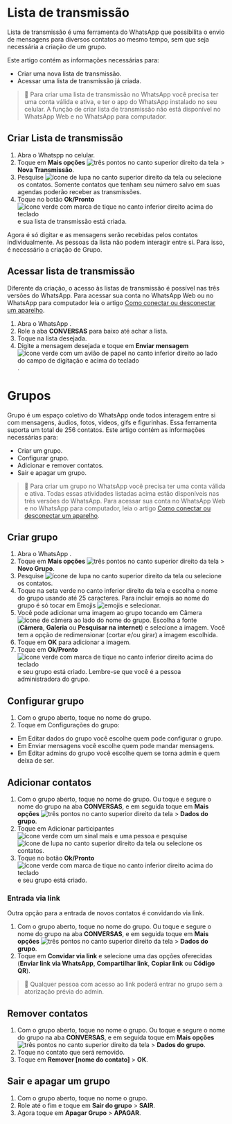 # Lista de transmissão
Lista de transmissão é uma ferramenta do WhatsApp que possibilita o envio de mensagens para diversos contatos ao mesmo tempo, sem que seja necessária a criação de um grupo. 

Este artigo contém as informações necessárias para:
- Criar uma nova lista de transmissão.
- Acessar uma lista de transmissão já criada.

> 📣 Para criar uma lista de transmissão no WhatsApp você precisa ter uma conta válida e ativa, e ter o app do WhatsApp instalado no seu celular. A função de criar lista de transmissão não está disponível no WhatsApp Web e no WhatsApp para computador.

## Criar Lista de transmissão
1. Abra o Whatspp no celular.
2. Toque em **Mais opções** ![três pontos no canto superior direito da tela](https://scontent.whatsapp.net/v/t39.8562-34/cp0/p50x50/118117430_995065920932265_1336446442210986426_n.jpg.webp?ccb=1-5&_nc_sid=8a74b9&_nc_ohc=KIqfokdGAkYAX81vzzK&_nc_ht=scontent.whatsapp.net&oh=7c3506052e2ac0a034d4f89a4682d2bb&oe=616C6DEF) > **Nova Transmissão**.
3. Pesquise ![ícone de lupa no canto superior direito da tela](https://scontent.whatsapp.net/v/t39.8562-34/cp0/p50x50/118592640_2446678482298179_2973487913166161321_n.jpg.webp?ccb=1-5&_nc_sid=8a74b9&_nc_ohc=rEah9guA0y8AX99afBj&_nc_ht=scontent.whatsapp.net&oh=836ae1f73ad3d48575c515fc81b980ee&oe=616B401F) ou selecione os contatos. Somente contatos que tenham seu número salvo em suas agendas poderão receber as transmissões.
4. Toque no botão **Ok/Pronto** ![ícone verde com marca de tique no canto inferior direito acima do teclado](https://scontent.whatsapp.net/v/t39.8562-34/cp0/p50x50/117599789_1002240983554987_5975008136960935794_n.jpg.webp?ccb=1-5&_nc_sid=8a74b9&_nc_ohc=_qs4n0lsWzsAX-ptHf4&_nc_ht=scontent.whatsapp.net&oh=f3381fc93516392b0f6ae31dfbb247e7&oe=616CBF39) e sua lista de transmissão está criada.

Agora é só digitar e as mensagens serão recebidas pelos contatos individualmente. As pessoas da lista não podem interagir entre si. Para isso, é necessário a criação de Grupo.

## Acessar lista de transmissão
Diferente da criação, o acesso às listas de transmissão é possível nas três versões do WhatsApp.
Para acessar sua conta no WhatsApp Web ou no WhatsApp para computador leia o artigo [Como conectar ou desconectar um aparelho](https://bit.ly/3ijQ6Ip).
1. Abra o WhatsApp .
2. Role a aba **CONVERSAS** para baixo até achar a lista.
3. Toque na lista desejada.
4. Digite a mensagem desejada e toque em **Enviar mensagem** ![ícone verde com um avião de papel no canto inferior direito ao lado do campo de digitação e acima do teclado](https://scontent.whatsapp.net/v/t39.8562-34/cp0/p50x50/117807710_304972950945005_1656334025877244128_n.jpg.webp?ccb=1-5&_nc_sid=8a74b9&_nc_ohc=80qSiO-9zQkAX8E1gme&_nc_ht=scontent.whatsapp.net&oh=b97818433e3e0e0f84879f1d2ae1f0ca&oe=616CC1B3).

# Grupos
Grupo é um espaço coletivo do WhatsApp onde todos interagem entre si com mensagens, áudios, fotos, vídeos, gifs e figurinhas. Essa ferramenta suporta um total de 256 contatos.
Este artigo contém as informações necessárias para:
- Criar um grupo.
- Configurar grupo.
- Adicionar e remover contatos.
- Sair e apagar um grupo.

> 📣  Para criar um grupo no WhatsApp você precisa ter uma conta válida e ativa. Todas essas atividades listadas acima estão disponíveis nas três versões do WhatsApp.
Para acessar sua conta no WhatsApp Web e no WhatsApp para computador, leia o artigo [Como conectar ou desconectar um aparelho](https://bit.ly/3ijQ6Ip).

## Criar grupo
1. Abra o WhatsApp .
2. Toque em **Mais opções** ![três pontos no canto superior direito da tela](https://scontent.whatsapp.net/v/t39.8562-34/cp0/p50x50/118117430_995065920932265_1336446442210986426_n.jpg.webp?ccb=1-5&_nc_sid=8a74b9&_nc_ohc=KIqfokdGAkYAX81vzzK&_nc_ht=scontent.whatsapp.net&oh=7c3506052e2ac0a034d4f89a4682d2bb&oe=616C6DEF) > **Novo Grupo**.
3. Pesquise ![ícone de lupa no canto superior direito da tela](https://scontent.whatsapp.net/v/t39.8562-34/cp0/p50x50/118592640_2446678482298179_2973487913166161321_n.jpg.webp?ccb=1-5&_nc_sid=8a74b9&_nc_ohc=rEah9guA0y8AX99afBj&_nc_ht=scontent.whatsapp.net&oh=836ae1f73ad3d48575c515fc81b980ee&oe=616B401F) ou selecione os contatos.
4. Toque na seta verde no canto inferior direito da tela e escolha o nome do grupo usando até 25 caracteres. Para incluir emojis ao nome do grupo é só tocar em Emojis ![emojis](https://scontent.whatsapp.net/v/t39.8562-34/cp0/p50x50/117976584_331327404576636_1574054543557507414_n.jpg.webp?ccb=1-5&_nc_sid=8a74b9&_nc_ohc=YobCNaXNafAAX-qlMrQ&_nc_ht=scontent.whatsapp.net&oh=2384eb6e72c08ea1a0778b39fead4d53&oe=616C5965) e selecionar.
5. Você pode adicionar uma imagem ao grupo tocando em Câmera ![ícone de câmera ao lado do nome do grupo](https://scontent.whatsapp.net/v/t39.8562-34/cp0/p50x50/118237089_221335895974675_3942990464365430740_n.jpg.webp?ccb=1-5&_nc_sid=8a74b9&_nc_ohc=yC01aTd9uQIAX90JXnM&_nc_ht=scontent.whatsapp.net&oh=0f81d4b8a9d060032597eb13f5da846b&oe=616BBB28). Escolha a fonte (**Câmera**, **Galeria** ou **Pesquisar na internet**) e selecione a imagem. Você tem a opção de redimensionar (cortar e/ou girar) a imagem escolhida.
6. Toque em **OK** para adicionar a imagem.
7. Toque em **Ok/Pronto** ![ícone verde com marca de tique no canto inferior direito acima do teclado](https://scontent.whatsapp.net/v/t39.8562-34/cp0/p50x50/117599789_1002240983554987_5975008136960935794_n.jpg.webp?ccb=1-5&_nc_sid=8a74b9&_nc_ohc=_qs4n0lsWzsAX-ptHf4&_nc_ht=scontent.whatsapp.net&oh=f3381fc93516392b0f6ae31dfbb247e7&oe=616CBF39) e seu grupo está criado. Lembre-se que você é a pessoa administradora do grupo.

## Configurar grupo
1. Com o grupo aberto, toque no nome do grupo.
2. Toque em Configurações do grupo:
  - Em Editar dados do grupo você escolhe quem pode configurar o grupo.
  - Em Enviar mensagens você escolhe quem pode mandar mensagens.
  - Em Editar admins do grupo você escolhe quem se torna admin e quem deixa de ser.

## Adicionar contatos
1. Com o grupo aberto, toque no nome do grupo. Ou toque e segure o nome do  grupo na aba **CONVERSAS**, e em seguida toque em **Mais opções** ![três pontos no canto superior direito da tela](https://scontent.whatsapp.net/v/t39.8562-34/cp0/p50x50/118117430_995065920932265_1336446442210986426_n.jpg.webp?ccb=1-5&_nc_sid=8a74b9&_nc_ohc=KIqfokdGAkYAX81vzzK&_nc_ht=scontent.whatsapp.net&oh=7c3506052e2ac0a034d4f89a4682d2bb&oe=616C6DEF) > **Dados do grupo**.
2. Toque em Adicionar participantes ![ícone verde com um sinal mais e uma pessoa](https://scontent.whatsapp.net/v/t39.8562-34/cp0/p50x50/117407938_675689353020518_5088016990991099957_n.jpg.webp?ccb=1-5&_nc_sid=8a74b9&_nc_ohc=YmZ-2FZK5kEAX8Qz8iB&_nc_ht=scontent.whatsapp.net&oh=ef4d7fea3bb232b50c828176447a843a&oe=616BD419) e pesquise ![ícone de lupa no canto superior direito da tela](https://scontent.whatsapp.net/v/t39.8562-34/cp0/p50x50/118592640_2446678482298179_2973487913166161321_n.jpg.webp?ccb=1-5&_nc_sid=8a74b9&_nc_ohc=rEah9guA0y8AX99afBj&_nc_ht=scontent.whatsapp.net&oh=836ae1f73ad3d48575c515fc81b980ee&oe=616B401F) ou selecione os contatos.
3. Toque no botão **Ok/Pronto** ![ícone verde com marca de tique no canto inferior direito acima do teclado](https://scontent.whatsapp.net/v/t39.8562-34/cp0/p50x50/117599789_1002240983554987_5975008136960935794_n.jpg.webp?ccb=1-5&_nc_sid=8a74b9&_nc_ohc=_qs4n0lsWzsAX-ptHf4&_nc_ht=scontent.whatsapp.net&oh=f3381fc93516392b0f6ae31dfbb247e7&oe=616CBF39) e seu grupo está criado.
### Entrada via link
Outra opção para a entrada de novos contatos é convidando via link.
1. Com o grupo aberto, toque no nome do grupo. Ou toque e segure o nome do grupo na aba **CONVERSAS**, e em seguida toque em **Mais opções** ![três pontos no canto superior direito da tela](https://scontent.whatsapp.net/v/t39.8562-34/cp0/p50x50/118117430_995065920932265_1336446442210986426_n.jpg.webp?ccb=1-5&_nc_sid=8a74b9&_nc_ohc=KIqfokdGAkYAX81vzzK&_nc_ht=scontent.whatsapp.net&oh=7c3506052e2ac0a034d4f89a4682d2bb&oe=616C6DEF) > **Dados do grupo**.
2. Toque em **Convidar via link** e selecione uma das opções oferecidas (**Enviar link via WhatsApp**, **Compartilhar link**, **Copiar link** ou **Código QR**).
> 📣  Qualquer pessoa com acesso ao link poderá entrar no grupo sem a atorização prévia do admin.

## Remover contatos
1. Com o grupo aberto, toque no nome o grupo. Ou toque e segure o nome do grupo na aba **CONVERSAS**, e em seguida toque em **Mais opções** ![três pontos no canto superior direito da tela](https://scontent.whatsapp.net/v/t39.8562-34/cp0/p50x50/118117430_995065920932265_1336446442210986426_n.jpg.webp?ccb=1-5&_nc_sid=8a74b9&_nc_ohc=KIqfokdGAkYAX81vzzK&_nc_ht=scontent.whatsapp.net&oh=7c3506052e2ac0a034d4f89a4682d2bb&oe=616C6DEF) > **Dados do grupo**.
2. Toque no contato que será removido.
3. Toque em **Remover [nome do contato]** > **OK**.

## Sair e apagar um grupo
1. Com o grupo aberto, toque no nome o grupo.
2. Role até o fim e toque em **Sair do grupo** > **SAIR**.
3. Agora toque em **Apagar Grupo** > **APAGAR**.
